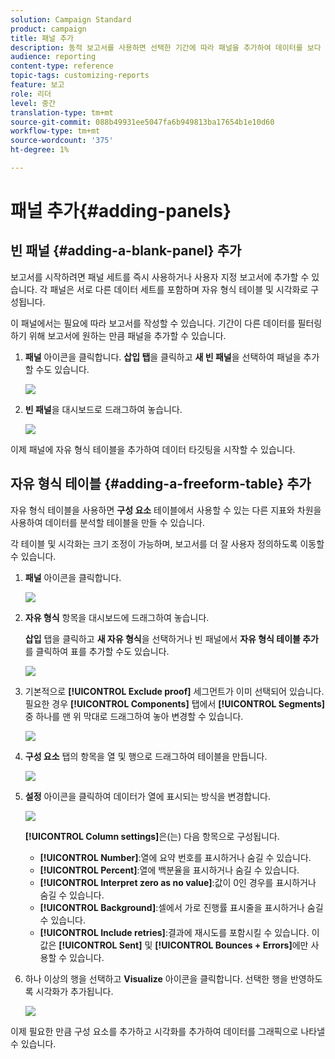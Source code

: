 ```yaml
---
solution: Campaign Standard
product: campaign
title: 패널 추가
description: 동적 보고서를 사용하면 선택한 기간에 따라 패널을 추가하여 데이터를 보다 효과적으로 필터링할 수 있습니다.
audience: reporting
content-type: reference
topic-tags: customizing-reports
feature: 보고
role: 리더
level: 중간
translation-type: tm+mt
source-git-commit: 088b49931ee5047fa6b949813ba17654b1e10d60
workflow-type: tm+mt
source-wordcount: '375'
ht-degree: 1%

---
```



# 패널 추가{#adding-panels}

## 빈 패널 {#adding-a-blank-panel} 추가

보고서를 시작하려면 패널 세트를 즉시 사용하거나 사용자 지정 보고서에 추가할 수 있습니다. 각 패널은 서로 다른 데이터 세트를 포함하며 자유 형식 테이블 및 시각화로 구성됩니다.

이 패널에서는 필요에 따라 보고서를 작성할 수 있습니다. 기간이 다른 데이터를 필터링하기 위해 보고서에 원하는 만큼 패널을 추가할 수 있습니다.

1. **패널** 아이콘을 클릭합니다. **삽입 탭**&#x200B;을 클릭하고 **새 빈 패널**&#x200B;을 선택하여 패널을 추가할 수도 있습니다.

   ![](assets/dynamic_report_panel_1.png)

1. **빈 패널**&#x200B;을 대시보드로 드래그하여 놓습니다.

   ![](assets/dynamic_report_panel.png)

이제 패널에 자유 형식 테이블을 추가하여 데이터 타깃팅을 시작할 수 있습니다.

## 자유 형식 테이블 {#adding-a-freeform-table} 추가

자유 형식 테이블을 사용하면 **구성 요소** 테이블에서 사용할 수 있는 다른 지표와 차원을 사용하여 데이터를 분석할 테이블을 만들 수 있습니다.

각 테이블 및 시각화는 크기 조정이 가능하며, 보고서를 더 잘 사용자 정의하도록 이동할 수 있습니다.

1. **패널** 아이콘을 클릭합니다.

   ![](assets/dynamic_report_panel_1.png)

1. **자유 형식** 항목을 대시보드에 드래그하여 놓습니다.

   **삽입** 탭을 클릭하고 **새 자유 형식**&#x200B;을 선택하거나 빈 패널에서 **자유 형식 테이블 추가**&#x200B;를 클릭하여 표를 추가할 수도 있습니다.

   ![](assets/dynamic_report_panel_2.png)

1. 기본적으로 **[!UICONTROL Exclude proof]** 세그먼트가 이미 선택되어 있습니다. 필요한 경우 **[!UICONTROL Components]** 탭에서 **[!UICONTROL Segments]** 중 하나를 맨 위 막대로 드래그하여 놓아 변경할 수 있습니다.

   ![](assets/dynamic_report_panel_3.png)

1. **구성 요소** 탭의 항목을 열 및 행으로 드래그하여 테이블을 만듭니다.

   ![](assets/dynamic_report_freeform_3.png)

1. **설정** 아이콘을 클릭하여 데이터가 열에 표시되는 방식을 변경합니다.

   ![](assets/dynamic_report_freeform_4.png)

   **[!UICONTROL Column settings]**&#x200B;은(는) 다음 항목으로 구성됩니다.

   * **[!UICONTROL Number]**:열에 요약 번호를 표시하거나 숨길 수 있습니다.
   * **[!UICONTROL Percent]**:열에 백분율을 표시하거나 숨길 수 있습니다.
   * **[!UICONTROL Interpret zero as no value]**:값이 0인 경우를 표시하거나 숨길 수 있습니다.
   * **[!UICONTROL Background]**:셀에서 가로 진행률 표시줄을 표시하거나 숨길 수 있습니다.
   * **[!UICONTROL Include retries]**:결과에 재시도를 포함시킬 수 있습니다. 이 값은 **[!UICONTROL Sent]** 및 **[!UICONTROL Bounces + Errors]**&#x200B;에만 사용할 수 있습니다.

1. 하나 이상의 행을 선택하고 **Visualize** 아이콘을 클릭합니다. 선택한 행을 반영하도록 시각화가 추가됩니다.

   ![](assets/dynamic_report_freeform_5.png)

이제 필요한 만큼 구성 요소를 추가하고 시각화를 추가하여 데이터를 그래픽으로 나타낼 수 있습니다.
